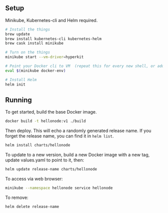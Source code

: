 ## Setup

Minikube, Kubernetes-cli and Helm required.

```bash
# Install the things
brew update
brew install kubernetes-cli kubernetes-helm
brew cask install minikube

# Turn on the things
minikube start --vm-driver=hyperkit

# Point your Docker cli to VM  (repeat this for every new shell, or add to your bash profile)
eval $(minikube docker-env)

# Install Helm
helm init
```

## Running

To get started, build the base Docker image.

```bash
docker build -t hellonode:v1 ./build
```

Then deploy. This will echo a randomly generated release name. If you forget the release name, you can find it in `helm list`.

```bash
helm install charts/hellonode
```

To update to a new version, build a new Docker image with a new tag, update values.yaml to point to it, then:

```bash
helm update release-name charts/hellonode
```

To access via web browser:

```bash
minikube --namespace hellonode service hellonode
```

To remove:

```bash
helm delete release-name
```
